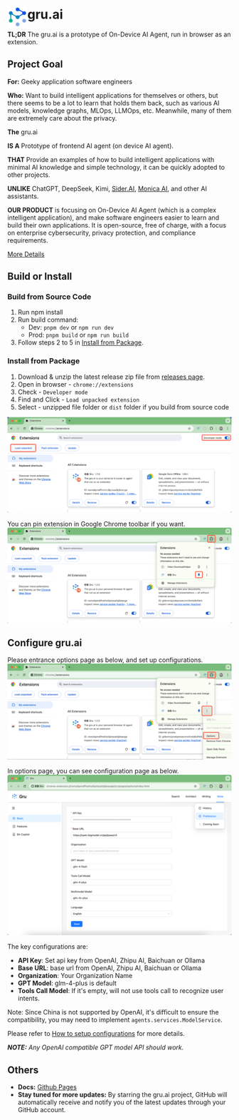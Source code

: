 # <img src="public/icons/gm_logo.svg" width="45" align="left"> gru.ai

**TL;DR** The gru.ai is a prototype of On-Device AI Agent, run in browser as an extension.

## Project Goal
**For:** Geeky application software engineers

**Who:** Want to build intelligent applications for themselves or others, but there seems to be a lot to learn that holds them back, such as various AI models, knowledge graphs, MLOps, LLMOps, etc. Meanwhile, many of them are extremely care about the privacy.

**The** gru.ai

**IS A** Prototype of frontend AI agent (on device AI agent).

**THAT** Provide an examples of how to build intelligent applications with minimal AI knowledge and simple technology, it can be quickly adopted to other projects.

**UNLIKE** ChatGPT, DeepSeek, Kimi, [Sider.AI](https://sider.ai/), [Monica AI](https://monica.im/), and other AI assistants.

**OUR PRODUCT** is focusing on On-Device AI Agent (which is a complex intelligent application), and make software engineers easier to learn and build their own applications. It is open-source, free of charge, with a focus on enterprise cybersecurity, privacy
protection, and compliance requirements.

[More Details](docs/README.md)

## Build or Install

### Build from Source Code

1. Run npm install
2. Run build command:
    - Dev: `pnpm dev` or `npm run dev`
    - Prod: `pnpm build` or `npm run build`
3. Follow steps 2 to 5 in [Install from Package](#install-from-package).

### Install from Package
1. Download & unzip the latest release zip file from [releases page](https://github.com/yingrui/gru.ai/releases).
2. Open in browser - `chrome://extensions`
3. Check - `Developer mode`
4. Find and Click - `Load unpacked extension`
5. Select - unzipped file folder or `dist` folder if you build from source code

<img src="docs/images/setup_chrome_extension.png"/>

You can pin extension in Google Chrome toolbar if you want.
<img src="docs/images/pin_chrome_extension.png"/>


## Configure gru.ai
Please entrance options page as below, and set up configurations.
![options_chrome_extension](docs/images/options_chrome_extension.png)

In options page, you can see configuration page as below.
![configure in options_page](docs/images/configure_in_options_page.png)

The key configurations are:
* **API Key**: Set api key from OpenAI, Zhipu AI, Baichuan or Ollama
* **Base URL**: base url from OpenAI, Zhipu AI, Baichuan or Ollama
* **Organization**: Your Organization Name
* **GPT Model**: glm-4-plus is default
* **Tools Call Model**: If it's empty, will not use tools call to recognize user intents.

Note: Since China is not supported by OpenAI, it's difficult to ensure the compatibility, you may need to implement `agents.services.ModelService`.

Please refer to [How to setup configurations](docs/tutorial/how_to_setup_configurations.md) for more details.

***NOTE:*** *Any OpenAI compatible GPT model API should work.*

## Others
* **Docs:** [Github Pages](https://yingrui.github.io/gru.ai/)
* **Stay tuned for more updates:** By starring the gru.ai project, GitHub will automatically receive and notify you of the latest updates through your GitHub account.